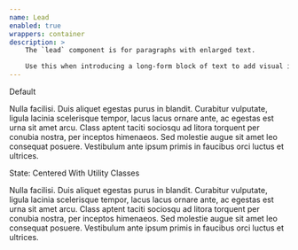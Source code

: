 ```yaml
---
name: Lead
enabled: true
wrappers: container
description: >
    The `lead` component is for paragraphs with enlarged text.

    Use this when introducing a long-form block of text to add visual interest.
---
```


<div class="dd-heading">Default</div>

<p class="lead">
    Nulla facilisi. Duis aliquet egestas purus in blandit. Curabitur vulputate,
    ligula lacinia scelerisque tempor, lacus lacus ornare ante, ac egestas est
    urna sit amet arcu. Class aptent taciti sociosqu ad litora torquent per conubia
    nostra, per inceptos himenaeos. Sed molestie augue sit amet leo consequat
    posuere. Vestibulum ante ipsum primis in faucibus orci luctus et ultrices.
</p>

<div class="dd-heading">State: Centered With Utility Classes</div>

<p class="lead text-center m-x-auto">
    Nulla facilisi. Duis aliquet egestas purus in blandit. Curabitur vulputate,
    ligula lacinia scelerisque tempor, lacus lacus ornare ante, ac egestas est
    urna sit amet arcu. Class aptent taciti sociosqu ad litora torquent per conubia
    nostra, per inceptos himenaeos. Sed molestie augue sit amet leo consequat
    posuere. Vestibulum ante ipsum primis in faucibus orci luctus et ultrices.
</p>

